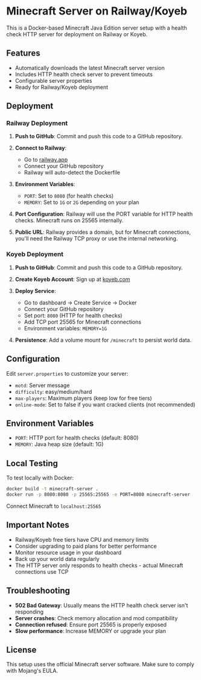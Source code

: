 # Minecraft Server on Railway/Koyeb

This is a Docker-based Minecraft Java Edition server setup with a health check HTTP server for deployment on Railway or Koyeb.

## Features

- Automatically downloads the latest Minecraft server version
- Includes HTTP health check server to prevent timeouts
- Configurable server properties
- Ready for Railway/Koyeb deployment

## Deployment

### Railway Deployment

1. **Push to GitHub**: Commit and push this code to a GitHub repository.

2. **Connect to Railway**: 
   - Go to [railway.app](https://railway.app)
   - Connect your GitHub repository
   - Railway will auto-detect the Dockerfile

3. **Environment Variables**:
   - `PORT`: Set to `8080` (for health checks)
   - `MEMORY`: Set to `1G` or `2G` depending on your plan

4. **Port Configuration**: Railway will use the PORT variable for HTTP health checks. Minecraft runs on 25565 internally.

5. **Public URL**: Railway provides a domain, but for Minecraft connections, you'll need the Railway TCP proxy or use the internal networking.

### Koyeb Deployment

1. **Push to GitHub**: Commit and push this code to a GitHub repository.

2. **Create Koyeb Account**: Sign up at [koyeb.com](https://www.koyeb.com)

3. **Deploy Service**:
   - Go to dashboard → Create Service → Docker
   - Connect your GitHub repository
   - Set port: `8080` (HTTP for health checks)
   - Add TCP port 25565 for Minecraft connections
   - Environment variables: `MEMORY=1G`

4. **Persistence**: Add a volume mount for `/minecraft` to persist world data.

## Configuration

Edit `server.properties` to customize your server:
- `motd`: Server message
- `difficulty`: easy/medium/hard
- `max-players`: Maximum players (keep low for free tiers)
- `online-mode`: Set to false if you want cracked clients (not recommended)

## Environment Variables

- `PORT`: HTTP port for health checks (default: 8080)
- `MEMORY`: Java heap size (default: 1G)

## Local Testing

To test locally with Docker:

```bash
docker build -t minecraft-server .
docker run -p 8080:8080 -p 25565:25565 -e PORT=8080 minecraft-server
```

Connect Minecraft to `localhost:25565`

## Important Notes

- Railway/Koyeb free tiers have CPU and memory limits
- Consider upgrading to paid plans for better performance
- Monitor resource usage in your dashboard
- Back up your world data regularly
- The HTTP server only responds to health checks - actual Minecraft connections use TCP

## Troubleshooting

- **502 Bad Gateway**: Usually means the HTTP health check server isn't responding
- **Server crashes**: Check memory allocation and mod compatibility
- **Connection refused**: Ensure port 25565 is properly exposed
- **Slow performance**: Increase MEMORY or upgrade your plan

## License

This setup uses the official Minecraft server software. Make sure to comply with Mojang's EULA.